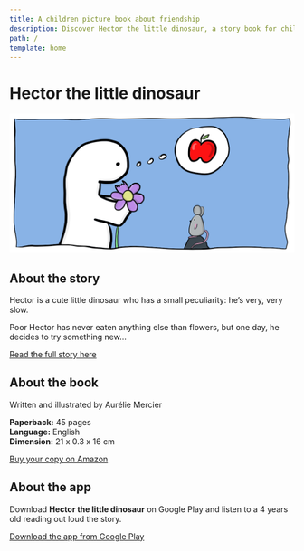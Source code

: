 ```yaml
---
title: A children picture book about friendship
description: Discover Hector the little dinosaur, a story book for children age 2-5, written and illustrated by Aurélie Mercier. 🦕 Find out more about Hector here 👉
path: /
template: home
---
```


# Hector the little dinosaur

![Cover](../images/Hector-the-little-dinosaur.png)

## About the story

Hector is a cute little dinosaur who has a small peculiarity:
he’s very, very slow.

Poor Hector has never eaten anything else than flowers, but one day, he decides to try something new…

[Read the full story here](/hector)

## About the book

Written and illustrated by Aurélie Mercier

**Paperback:** 45 pages  
**Language:** English  
**Dimension:** 21 x 0.3 x 16 cm

[Buy your copy on Amazon](https://www.amazon.co.uk/Hector-little-dinosaur-Aurelie-Mercier/dp/B0875XQQ5L/ref=sr_1_1?crid=2G9KT23A1032U&dchild=1&keywords=hector+the+little+dinosaur&qid=1588351717&sprefix=hector+the+litt%2Caps%2C-1&sr=8-1)

## About the app

Download **Hector the little dinosaur** on Google Play and listen to a 4 years old reading out loud the story.

[Download the app from Google Play](https://play.google.com/store/apps/details?id=hector.the.little.dinosaur)
